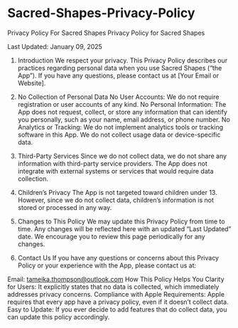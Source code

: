 # Sacred-Shapes-Privacy-Policy
Privacy Policy For Sacred Shapes
Privacy Policy for Sacred Shapes

Last Updated: January 09, 2025

1. Introduction
We respect your privacy. This Privacy Policy describes our practices regarding personal data when you use Sacred Shapes (“the App”). If you have any questions, please contact us at [Your Email or Website].

2. No Collection of Personal Data
No User Accounts: We do not require registration or user accounts of any kind.
No Personal Information: The App does not request, collect, or store any information that can identify you personally, such as your name, email address, or phone number.
No Analytics or Tracking: We do not implement analytics tools or tracking software in this App. We do not collect usage data or device-specific data.
3. Third-Party Services
Since we do not collect data, we do not share any information with third-party service providers. The App does not integrate with external systems or services that would require data collection.

4. Children’s Privacy
The App is not targeted toward children under 13. However, since we do not collect data, children’s information is not stored or processed in any way.

5. Changes to This Policy
We may update this Privacy Policy from time to time. Any changes will be reflected here with an updated “Last Updated” date. We encourage you to review this page periodically for any changes.

6. Contact Us
If you have any questions or concerns about this Privacy Policy or your experience with the App, please contact us at:

Email: tameika.thompson@outlook.com
How This Policy Helps You
Clarity for Users: It explicitly states that no data is collected, which immediately addresses privacy concerns.
Compliance with Apple Requirements: Apple requires that every app have a privacy policy, even if it doesn’t collect data.
Easy to Update: If you ever decide to add features that do collect data, you can update this policy accordingly.
